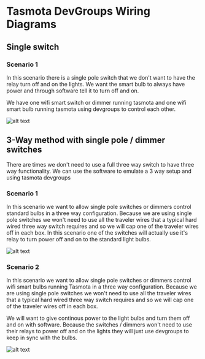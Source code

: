 # Tasmota DevGroups Wiring Diagrams

## Single switch

### Scenario 1

In this scenario there is a single pole switch that we don't want to have the relay turn off and on the lights.
We want the smart bulb to always have power and through software tell it to turn off and on.

We have one wifi smart switch or dimmer running tasmota and one wifi smart bulb running tasmota using devgroups to control each other.

![alt text](/img/diagrams/Tasmota-DevGroups-MJ-SD01-WifiBulbs.png "Single Pole switch with always powered wifi smart bulb")

## 3-Way method with single pole / dimmer switches

There are times we don't need to use a full three way switch to have three way functionality.
We can use the software to emulate a 3 way setup and using tasmota devgroups

### Scenario 1

In this scenario we want to allow single pole switches or dimmers control standard bulbs in a three way configuration.
Because we are using single pole switches we won't need to use all the traveler wires that a typical hard wired three way switch requires and so we will cap one of the traveler wires off in each box.  In this scenario one of the switches will actually use it's relay to turn power off and on to the standard light bulbs.

![alt text](/img/diagrams/Tasmota-DevGroups-MJ-SD01-3Way-StandardBulbs.png "Two Single Pole switches with always powered wifi smart bulbs")

### Scenario 2
In this scenario we want to allow single pole switches or dimmers control wifi smart bulbs running Tasmota in a three way configuration.
Because we are using single pole switches we won't need to use all the traveler wires that a typical hard wired three way switch requires and so we will cap one of the traveler wires off in each box.

We will want to give continous power to the light bulbs and turn them off and on with software.  Because the switches / dimmers won't need to use their relays to power off and on the lights they will just use devgroups to keep in sync with the bulbs.

![alt text](/img/diagrams/Tasmota-DevGroups-MJ-SD01-3Way-WifiBulbs.png "Two Single Pole switches with always powered wifi smart bulbs")
